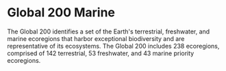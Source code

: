 # Global 200 Marine

The Global 200 identifies a set of the Earth's terrestrial, freshwater, and marine ecoregions that harbor exceptional biodiversity and are representative of its ecosystems. The Global 200 includes 238 ecoregions, comprised of 142 terrestrial, 53 freshwater, and 43 marine priority ecoregions.

